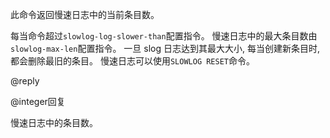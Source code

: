 此命令返回慢速日志中的当前条目数。

每当命令超过`slowlog-log-slower-than`配置指令。
慢速日志中的最大条目数由`slowlog-max-len`配置指令。
一旦 slog 日志达到其最大大小, 每当创建新条目时, 都会删除最旧的条目。
慢速日志可以使用`SLOWLOG RESET`命令。

@reply

@integer回复

慢速日志中的条目数。
